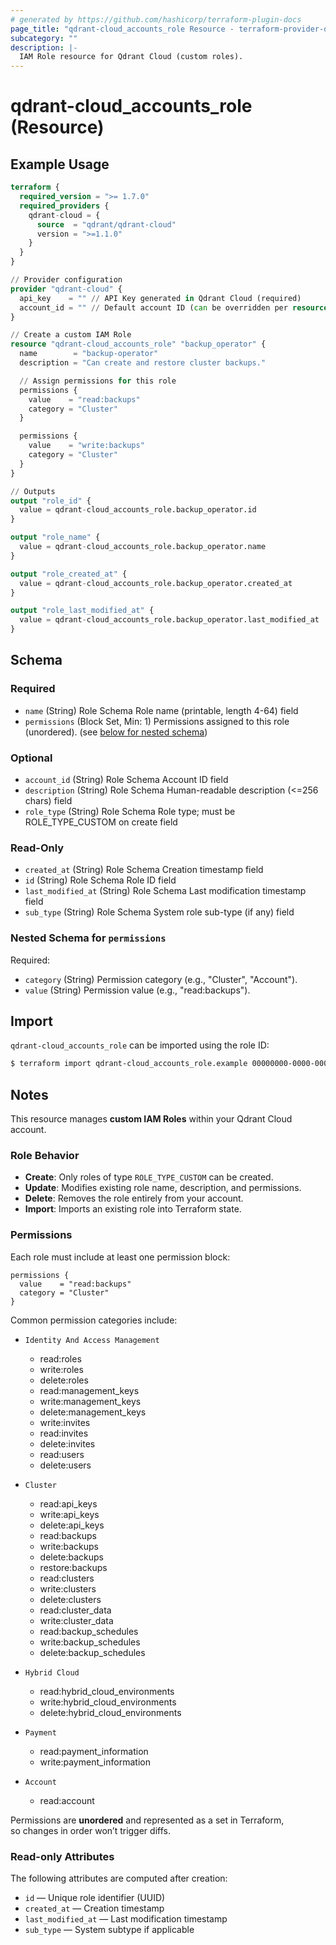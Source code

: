 ```yaml
---
# generated by https://github.com/hashicorp/terraform-plugin-docs
page_title: "qdrant-cloud_accounts_role Resource - terraform-provider-qdrant-cloud"
subcategory: ""
description: |-
  IAM Role resource for Qdrant Cloud (custom roles).
---
```


# qdrant-cloud_accounts_role (Resource)

## Example Usage

```terraform
terraform {
  required_version = ">= 1.7.0"
  required_providers {
    qdrant-cloud = {
      source  = "qdrant/qdrant-cloud"
      version = ">=1.1.0"
    }
  }
}

// Provider configuration
provider "qdrant-cloud" {
  api_key    = "" // API Key generated in Qdrant Cloud (required)
  account_id = "" // Default account ID (can be overridden per resource)
}

// Create a custom IAM Role
resource "qdrant-cloud_accounts_role" "backup_operator" {
  name        = "backup-operator"
  description = "Can create and restore cluster backups."

  // Assign permissions for this role
  permissions {
    value    = "read:backups"
    category = "Cluster"
  }

  permissions {
    value    = "write:backups"
    category = "Cluster"
  }
}

// Outputs
output "role_id" {
  value = qdrant-cloud_accounts_role.backup_operator.id
}

output "role_name" {
  value = qdrant-cloud_accounts_role.backup_operator.name
}

output "role_created_at" {
  value = qdrant-cloud_accounts_role.backup_operator.created_at
}

output "role_last_modified_at" {
  value = qdrant-cloud_accounts_role.backup_operator.last_modified_at
}
```

<!-- schema generated by tfplugindocs -->
## Schema

### Required

- `name` (String) Role Schema Role name (printable, length 4-64) field
- `permissions` (Block Set, Min: 1) Permissions assigned to this role (unordered). (see [below for nested schema](#nestedblock--permissions))

### Optional

- `account_id` (String) Role Schema Account ID field
- `description` (String) Role Schema Human-readable description (<=256 chars) field
- `role_type` (String) Role Schema Role type; must be ROLE_TYPE_CUSTOM on create field

### Read-Only

- `created_at` (String) Role Schema Creation timestamp field
- `id` (String) Role Schema Role ID field
- `last_modified_at` (String) Role Schema Last modification timestamp field
- `sub_type` (String) Role Schema System role sub-type (if any) field

<a id="nestedblock--permissions"></a>
### Nested Schema for `permissions`

Required:

- `category` (String) Permission category (e.g., "Cluster", "Account").
- `value` (String) Permission value (e.g., "read:backups").




## Import

`qdrant-cloud_accounts_role` can be imported using the role ID:

```bash
$ terraform import qdrant-cloud_accounts_role.example 00000000-0000-0000-0000-000000000000
```

## Notes

This resource manages **custom IAM Roles** within your Qdrant Cloud account.

### Role Behavior

- **Create**: Only roles of type `ROLE_TYPE_CUSTOM` can be created.  
- **Update**: Modifies existing role name, description, and permissions.  
- **Delete**: Removes the role entirely from your account.  
- **Import**: Imports an existing role into Terraform state.

### Permissions

Each role must include at least one permission block:

```hcl
permissions {
  value    = "read:backups"
  category = "Cluster"
}
```

Common permission categories include:

- `Identity And Access Management`
  - read:roles
  - write:roles
  - delete:roles
  - read:management_keys
  - write:management_keys
  - delete:management_keys
  - write:invites
  - read:invites
  - delete:invites
  - read:users
  - delete:users

- `Cluster`
  - read:api_keys
  - write:api_keys
  - delete:api_keys
  - read:backups
  - write:backups
  - delete:backups
  - restore:backups
  - read:clusters
  - write:clusters
  - delete:clusters
  - read:cluster_data
  - write:cluster_data
  - read:backup_schedules
  - write:backup_schedules
  - delete:backup_schedules

- `Hybrid Cloud`
  - read:hybrid_cloud_environments
  - write:hybrid_cloud_environments
  - delete:hybrid_cloud_environments

- `Payment`
  - read:payment_information
  - write:payment_information

- `Account`
  - read:account

Permissions are **unordered** and represented as a set in Terraform,  
so changes in order won’t trigger diffs.

### Read-only Attributes

The following attributes are computed after creation:
- `id` — Unique role identifier (UUID)
- `created_at` — Creation timestamp
- `last_modified_at` — Last modification timestamp
- `sub_type` — System subtype if applicable

